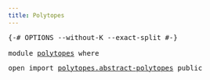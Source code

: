 ```yaml
---
title: Polytopes
---
```


<pre class="Agda"><a id="35" class="Symbol">{-#</a> <a id="39" class="Keyword">OPTIONS</a> <a id="47" class="Pragma">--without-K</a> <a id="59" class="Pragma">--exact-split</a> <a id="73" class="Symbol">#-}</a>

<a id="78" class="Keyword">module</a> <a id="85" href="polytopes.html" class="Module">polytopes</a> <a id="95" class="Keyword">where</a>
</pre>
<pre class="Agda"><a id="114" class="Keyword">open</a> <a id="119" class="Keyword">import</a> <a id="126" href="polytopes.abstract-polytopes.html" class="Module">polytopes.abstract-polytopes</a> <a id="155" class="Keyword">public</a>
</pre>